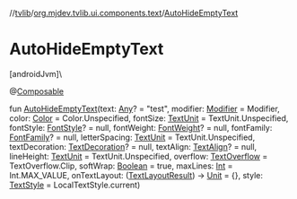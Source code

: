 //[tvlib](../../index.md)/[org.mjdev.tvlib.ui.components.text](index.md)/[AutoHideEmptyText](-auto-hide-empty-text.md)

# AutoHideEmptyText

[androidJvm]\

@[Composable](https://developer.android.com/reference/kotlin/androidx/compose/runtime/Composable.html)

fun [AutoHideEmptyText](-auto-hide-empty-text.md)(text: [Any](https://kotlinlang.org/api/latest/jvm/stdlib/kotlin/-any/index.html)? = &quot;test&quot;, modifier: [Modifier](https://developer.android.com/reference/kotlin/androidx/compose/ui/Modifier.html) = Modifier, color: [Color](https://developer.android.com/reference/kotlin/androidx/compose/ui/graphics/Color.html) = Color.Unspecified, fontSize: [TextUnit](https://developer.android.com/reference/kotlin/androidx/compose/ui/unit/TextUnit.html) = TextUnit.Unspecified, fontStyle: [FontStyle](https://developer.android.com/reference/kotlin/androidx/compose/ui/text/font/FontStyle.html)? = null, fontWeight: [FontWeight](https://developer.android.com/reference/kotlin/androidx/compose/ui/text/font/FontWeight.html)? = null, fontFamily: [FontFamily](https://developer.android.com/reference/kotlin/androidx/compose/ui/text/font/FontFamily.html)? = null, letterSpacing: [TextUnit](https://developer.android.com/reference/kotlin/androidx/compose/ui/unit/TextUnit.html) = TextUnit.Unspecified, textDecoration: [TextDecoration](https://developer.android.com/reference/kotlin/androidx/compose/ui/text/style/TextDecoration.html)? = null, textAlign: [TextAlign](https://developer.android.com/reference/kotlin/androidx/compose/ui/text/style/TextAlign.html)? = null, lineHeight: [TextUnit](https://developer.android.com/reference/kotlin/androidx/compose/ui/unit/TextUnit.html) = TextUnit.Unspecified, overflow: [TextOverflow](https://developer.android.com/reference/kotlin/androidx/compose/ui/text/style/TextOverflow.html) = TextOverflow.Clip, softWrap: [Boolean](https://kotlinlang.org/api/latest/jvm/stdlib/kotlin/-boolean/index.html) = true, maxLines: [Int](https://kotlinlang.org/api/latest/jvm/stdlib/kotlin/-int/index.html) = Int.MAX_VALUE, onTextLayout: ([TextLayoutResult](https://developer.android.com/reference/kotlin/androidx/compose/ui/text/TextLayoutResult.html)) -&gt; [Unit](https://kotlinlang.org/api/latest/jvm/stdlib/kotlin/-unit/index.html) = {}, style: [TextStyle](https://developer.android.com/reference/kotlin/androidx/compose/ui/text/TextStyle.html) = LocalTextStyle.current)

